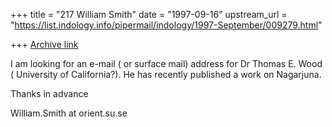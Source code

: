 +++
title = "217 William Smith"
date = "1997-09-16"
upstream_url = "https://list.indology.info/pipermail/indology/1997-September/009279.html"

+++
[Archive link](https://list.indology.info/pipermail/indology/1997-September/009279.html)

 I am looking for an e-mail ( or surface mail) address for Dr Thomas E.
Wood ( University of California?). He has recently published a work on
Nagarjuna.

  Thanks in advance

William.Smith at orient.su.se



